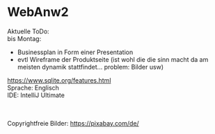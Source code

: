 # WebAnw2

Aktuelle ToDo: <br>
bis Montag: <br>
  - Businessplan in Form einer Presentation
  - evtl Wireframe der Produktseite (ist wohl die die sinn macht da am meisten dynamik stattfindet... problem: Bilder usw)

https://www.sqlite.org/features.html <br>
Sprache: Englisch <br>
IDE: IntelliJ Ultimate <br>
<br><br>

Copyrightfreie Bilder:  https://pixabay.com/de/
